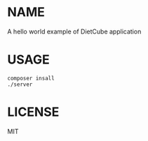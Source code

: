 # NAME

A hello world example of DietCube application

# USAGE

```
composer insall
./server
```

# LICENSE

MIT
